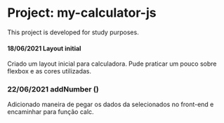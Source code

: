 # Project: my-calculator-js
This project is developed for study purposes.

#### 18/06/2021 Layout initial
Criado um layout inicial para calculadora. Pude praticar um pouco sobre flexbox e as cores utilizadas.

### 22/06/2021 addNumber ()
Adicionado maneira de pegar os dados da selecionados no front-end e encaminhar para função calc.
